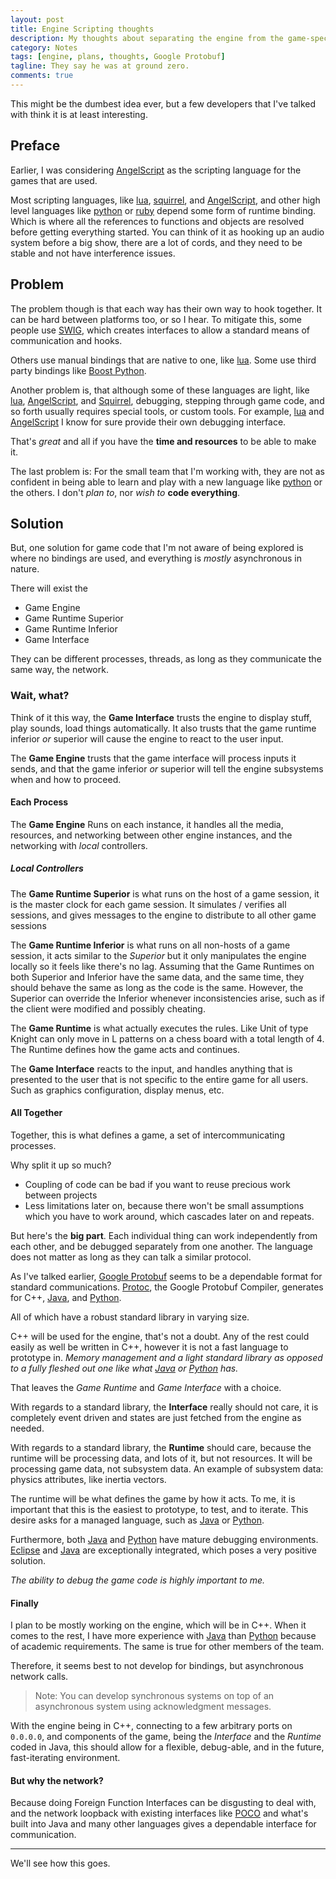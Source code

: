 ```yaml
---
layout: post
title: Engine Scripting thoughts
description: My thoughts about separating the engine from the game-specific code
category: Notes
tags: [engine, plans, thoughts, Google Protobuf]
tagline: They say he was at ground zero.
comments: true
---
```


This might be the dumbest idea ever, but a few developers that I've talked with think it is at least interesting.

## Preface

Earlier, I was considering [AngelScript][] as the scripting language for the games that are used.

Most scripting languages, like [lua][], [squirrel][], and [AngelScript][], and other high level languages like [python][] or [ruby][] depend some form of runtime binding. Which is where all the references to functions and objects are resolved before getting everything started. You can think of it as hooking up an audio system before a big show, there are a lot of cords, and they need to be stable and not have interference issues. 
<!--more-->

## Problem

The problem though is that each way has their own way to hook together. It can be hard between platforms too, or so I hear. To mitigate this, some people use [SWIG][], which creates interfaces to allow a standard means of communication and hooks.

Others use manual bindings that are native to one, like [lua][]. 
Some use third party bindings like [Boost Python][].

Another problem is, that although some of these languages are light, like [lua][], [AngelScript][], and [Squirrel][], debugging, stepping through game code, and so forth usually requires special tools, or custom tools. For example, [lua][] and [AngelScript][] I know for sure provide their own debugging interface.

That's *great* and all if you have the __time and resources__ to be able to make it. 

The last problem is: For the small team that I'm working with, they are not as confident in being able to learn and play with a new language like [python][] or the others. I don't *plan to*, nor *wish to* __code everything__.

## Solution

But, one solution for game code that I'm not aware of being explored is where no bindings are used, and everything is *mostly* asynchronous in nature. 

There will exist the

* Game Engine
* Game Runtime Superior
* Game Runtime Inferior
* Game Interface

They can be different processes, threads, as long as they communicate the same way, the network.

### Wait, what?

Think of it this way, the __Game Interface__ trusts the engine to display stuff, play sounds, load things automatically. It also trusts that the game runtime inferior *or* superior will cause the engine to react to the user input.

The __Game Engine__ trusts that the game interface will process inputs it sends, and that the game inferior *or* superior will tell the engine subsystems when and how to proceed.

#### Each Process

The __Game Engine__ Runs on each instance, it handles all the media, resources, and networking between other engine instances, and the networking with *local* controllers. 

##### Local Controllers 

The __Game Runtime Superior__ is what runs on the host of a game session, it is the master clock for each game session. It simulates / verifies all sessions, and gives messages to the engine to distribute to all other game sessions 

The __Game Runtime Inferior__ is what runs on all non-hosts of a game session, it acts similar to the *Superior* but it only manipulates the engine locally so it feels like there's no lag.
Assuming that the Game Runtimes on both Superior and Inferior have the same data, and the same time, they should behave the same as long as the code is the same. However, the Superior can override the Inferior whenever inconsistencies arise, such as if the client were modified and possibly cheating.

The __Game Runtime__ is what actually executes the rules. Like Unit of type Knight can only move in L patterns on a chess board with a total length of 4.
The Runtime defines how the game acts and continues.

The __Game Interface__ reacts to the input, and handles anything that is presented to the user that is not specific to the entire game for all users. Such as graphics configuration, display menus, etc.

#### All Together

Together, this is what defines a game, a set of intercommunicating processes. 

Why split it up so much?

* Coupling of code can be bad if you want to reuse precious work between projects
* Less limitations later on, because there won't be small assumptions which you have to work around, which cascades later on and repeats. 

But here's the __big part__. Each individual thing can work independently from each other, and be debugged separately from one another. The language does not matter as long as they can talk a similar protocol.

As I've talked earlier, [Google Protobuf][] seems to be a dependable format for standard communications. [Protoc][], the Google Protobuf Compiler, generates for C++, [Java][], and [Python][].

All of which have a robust standard library in varying size.

C++ will be used for the engine, that's not a doubt. Any of the rest could easily as well be written in C++, however it is not a fast language to prototype in. *Memory management and a light standard library as opposed to a fully fleshed out one like what [Java][] or [Python][] has.*

That leaves the *Game Runtime* and *Game Interface* with a choice. 

With regards to a standard library, the **Interface** really should not care, it is completely event driven and states are just fetched from the engine as needed. 

With regards to a standard library, the **Runtime** should care, because the runtime will be processing data, and lots of it, but not resources. It will be processing game data, not subsystem data. An example of subsystem data: physics attributes, like inertia vectors. 

The runtime will be what defines the game by how it acts.
To me, it is important that this is the easiest to prototype, to test, and to iterate.
This desire asks for a managed language, such as [Java][] or [Python][].

Furthermore, both [Java][] and [Python][] have mature debugging environments.
[Eclipse][] and [Java][] are exceptionally integrated, which poses a very positive solution.

*The ability to debug the game code is highly important to me.*

#### Finally

I plan to be mostly working on the engine, which will be in C++. When it comes to the rest, I have more experience with [Java][] than [Python][] because of academic requirements. 
The same is true for other members of the team. 

Therefore, it seems best to not develop for bindings, but asynchronous network calls. 
> Note: You can develop synchronous systems on top of an asynchronous system using acknowledgment messages. 

With the engine being in C++, connecting to a few arbitrary ports on `0.0.0.0`, and components of the game, being the *Interface* and the *Runtime* coded in Java, this should allow for a flexible, debug-able, and in the future, fast-iterating environment. 

#### But why the network?

Because doing Foreign Function Interfaces can be disgusting to deal with, and the network loopback with existing interfaces like [POCO][] and what's built into Java and many other languages gives a dependable interface for communication. 

---

We'll see how this goes.



[AngelScript]: http://www.angelcode.com/angelscript/
[lua]: http://www.lua.org/
[python]: http://www.python.org/
[squirrel]: http://www.squirrel-lang.org/
[ruby]: http://www.ruby-lang.org/en/
[java]: http://en.wikipedia.org/wiki/Java_(programming_language)
[swig]: http://www.swig.org/ "Simplified Wrapper and Interface Generator"
[boost python]: http://www.boost.org/doc/libs/1_51_0/libs/python/doc/
[google protobuf]: https://developers.google.com/protocol-buffers/docs/overview
[protoc]: https://developers.google.com/protocol-buffers/docs/reference/overview
[eclipse]: http://www.eclipse.org/
[poco]: http://pocoproject.org/